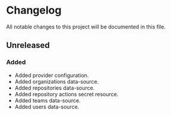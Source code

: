 # Changelog

All notable changes to this project will be documented in this file.

## Unreleased

### Added

- Added provider configuration.
- Added organizations data-source.
- Added repositories data-source.
- Added repository actions secret resource.
- Added teams data-source.
- Added users data-source.

